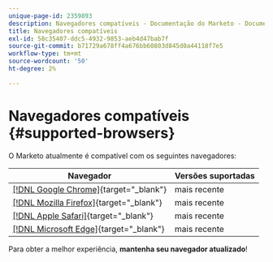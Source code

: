 ```yaml
---
unique-page-id: 2359893
description: Navegadores compatíveis - Documentação do Marketo - Documentação do produto
title: Navegadores compatíveis
exl-id: 58c35407-ddc5-4932-9853-aeb4d47bab7f
source-git-commit: b71729a678ff4a676bb60803d845d0a44118f7e5
workflow-type: tm+mt
source-wordcount: '50'
ht-degree: 2%

---
```


# Navegadores compatíveis {#supported-browsers}

O Marketo atualmente é compatível com os seguintes navegadores:

| Navegador | Versões suportadas |
|---|---|
| [[!DNL Google Chrome]](https://www.google.com/intl/en/chrome/browser/){target="_blank"} | mais recente |
| [[!DNL Mozilla Firefox]](https://www.mozilla.org/en-US/firefox/new/){target="_blank"} | mais recente |
| [[!DNL Apple Safari]](https://www.apple.com/safari/){target="_blank"} | mais recente |
| [[!DNL Microsoft Edge]](https://www.microsoft.com/en-us/windows/microsoft-edge){target="_blank"} | mais recente |

Para obter a melhor experiência, **mantenha seu navegador atualizado**!
